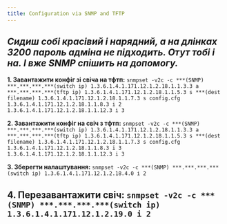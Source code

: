 ```yaml
---
title: Configuration via SNMP and TFTP
---
```


_Сидиш собі красівий і нарядний, а на длінках 3200 пароль адміна не підходить. Отут тобі і на. І вже SNMP спішить на допомогу._
-----
**1. Завантажити конфіг зі свіча на тфтп:**
`snmpset -v2c -c ***(SNMP) ***.***.***.***(switch ip) 1.3.6.1.4.1.171.12.1.2.18.1.1.3.3 a ***.***.***.***(tftp ip) 1.3.6.1.4.1.171.12.1.2.18.1.1.5.3 s ***(dest filename) 1.3.6.1.4.1.171.12.1.2.18.1.1.7.3 s config.cfg 1.3.6.1.4.1.171.12.1.2.18.1.1.8.3 i 2 1.3.6.1.4.1.171.12.1.2.18.1.1.12.3 i 3`

**2. Завантажити конфіг на свіч з тфтп:**
`snmpset -v2c -c ***(SNMP) ***.***.***.***(switch ip) 1.3.6.1.4.1.171.12.1.2.18.1.1.3.3 a ***.***.***.***(tftp ip) 1.3.6.1.4.1.171.12.1.2.18.1.1.5.3 s ***(dest filename) 1.3.6.1.4.1.171.12.1.2.18.1.1.7.3 s config.cfg 1.3.6.1.4.1.171.12.1.2.18.1.1.8.3 i 3 1.3.6.1.4.1.171.12.1.2.18.1.1.12.3 i 3`

**3. Зберегти налаштування:**
`snmpset -v2c -c ***(SNMP) ***.***.***.***(switch ip) 1.3.6.1.4.1.171.12.1.2.18.4.0 i 2`

**4. Перезавантажити свіч:**
`snmpset -v2c -c ***(SNMP) ***.***.***.***(switch ip) 1.3.6.1.4.1.171.12.1.2.19.0 i 2`
-----